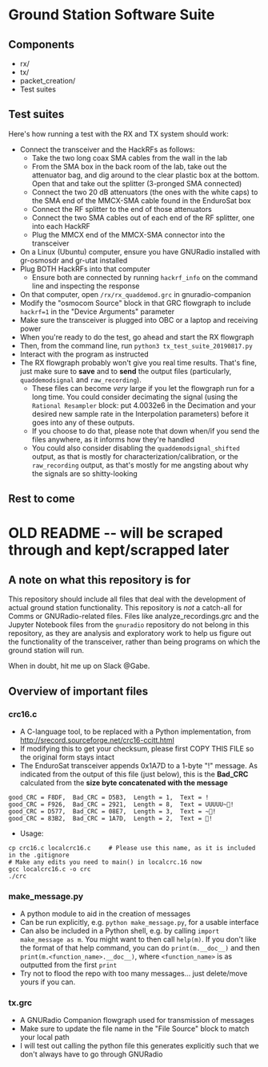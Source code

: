 # Ground Station Software Suite

## Components
* rx/
* tx/
* packet_creation/
* Test suites

## Test suites
Here's how running a test with the RX and TX system should work:

* Connect the transceiver and the HackRFs as follows:
  * Take the two long coax SMA cables from the wall in the lab
  * From the SMA box in the back room of the lab, take out the attenuator bag, and dig around to the clear plastic box at the bottom. Open that and take out the splitter (3-pronged SMA connected)
  * Connect the two 20 dB attenuators (the ones with the white caps) to the SMA end of the MMCX-SMA cable found in the EnduroSat box
  * Connect the RF splitter to the end of those attenuators
  * Connect the two SMA cables out of each end of the RF splitter, one into each HackRF
  * Plug the MMCX end of the MMCX-SMA connector into the transceiver
* On a Linux (Ubuntu) computer, ensure you have GNURadio installed with gr-osmosdr and gr-utat installed
* Plug BOTH HackRFs into that computer
  * Ensure both are connected by running `hackrf_info` on the command line and inspecting the response
* On that computer, open `/rx/rx_quaddemod.grc` in gnuradio-companion
* Modify the "osmocom Source" block in that GRC flowgraph to include `hackrf=1` in the "Device Arguments" parameter
* Make sure the transceiver is plugged into OBC or a laptop and receiving power
* When you're ready to do the test, go ahead and start the RX flowgraph
* Then, from the command line, run `python3 tx_test_suite_20190817.py`
* Interact with the program as instructed
* The RX flowgraph probably won't give you real time results. That's fine, just make sure to **save** and to **send** the output files (particularly, `quaddemodsignal` and `raw_recording`).
  * These files can become _very_ large if you let the flowgraph run for a long time. You could consider decimating the signal (using the `Rational Resampler` block: put 4.0032e6 in the Decimation and your desired new sample rate in the Interpolation parameters) before it goes into any of these outputs. 
  * If you choose to do that, please note that down when/if you send the files anywhere, as it informs how they're handled
  * You could also consider disabling the `quaddemodsignal_shifted` output, as that is mostly for characterization/calibration, or the `raw_recording` output, as that's mostly for me angsting about why the signals are so shitty-looking
 
## Rest to come


# OLD README -- will be scraped through and kept/scrapped later

## A note on what this repository is for
This repository should include all files that deal with the development of actual ground station functionality. This repository is *not* a catch-all for Comms or GNURadio-related files. Files like analyze_recordings.grc and the Jupyter Notebook files from the `gnuradio` repository do not belong in this repository, as they are analysis and exploratory work to help us figure out the functionality of the transceiver, rather than being programs on which the ground station will run.

When in doubt, hit me up on Slack @Gabe.

## Overview of important files
### crc16.c
* A C-language tool, to be replaced with a Python implementation, from http://srecord.sourceforge.net/crc16-ccitt.html
* If modifying this to get your checksum, please first COPY THIS FILE so the original form stays intact
* The EnduroSat transceiver appends 0x1A7D to a 1-byte "!" message. As indicated from the output of this file (just below), this is the **Bad_CRC** calculated from the **size byte concatenated with the message**
```
good_CRC = F8DF,  Bad_CRC = D5B3,  Length = 1,  Text = !
good_CRC = F926,  Bad_CRC = 2921,  Length = 8,  Text = UUUUU~!
good_CRC = D577,  Bad_CRC = 08E7,  Length = 3,  Text = ~!
good_CRC = 83B2,  Bad_CRC = 1A7D,  Length = 2,  Text = !
```
* Usage:
```
cp crc16.c localcrc16.c     # Please use this name, as it is included in the .gitignore
# Make any edits you need to main() in localcrc.16 now
gcc localcrc16.c -o crc
./crc
```

### make_message.py
* A python module to aid in the creation of messages
* Can be run explicitly, e.g. `python make_message.py`, for a usable interface
* Can also be included in a Python shell, e.g. by calling `import make_message as m`. You might want to then call `help(m)`. If you don't like the format of that help command, you can do `print(m.__doc__)` and then `print(m.<function_name>.__doc__)`, where `<function_name>` is as outputted from the first `print`
* Try not to flood the repo with too many messages... just delete/move yours if you can.

### tx.grc
* A GNURadio Companion flowgraph used for transmission of messages
* Make sure to update the file name in the "File Source" block to match your local path
* I will test out calling the python file this generates explicitly such that we don't always have to go through GNURadio

